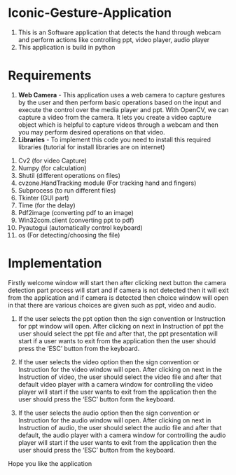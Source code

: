# Iconic-Gesture-Application
1. This is an Software application that detects the hand through webcam and perform actions like controlling ppt, video player, audio player 
2. This application is build in python 


# Requirements
1) **Web Camera** - This application uses a web camera to capture gestures by the user and then perform basic operations based on the input and execute the control over the media player and ppt. With OpenCV, we can capture a video from the camera. It lets you create a video capture object which is helpful to capture videos through a webcam and then you may perform desired operations on that video.
2) **Libraries** - To implement this code you need to install this required libraries (tutorial for install libraries are on internet)
  1. Cv2 (for video Capture)
  2. Numpy (for calculation)
  3. Shutil (different operations on files)
  4. cvzone.HandTracking module (For tracking hand and fingers)
  5. Subprocess (to run different files)
  6. Tkinter (GUI part)
  7. Time (for the delay)
  8. Pdf2image (converting pdf to an image)
  9. Win32com.client (converting ppt to pdf)
 10. Pyautogui (automatically control keyboard)
 11. os (For detecting/choosing the file)

# Implementation
Firstly welcome window will start then after clicking next button the camera detection part process will start and if camera is not detected then it will exit from the application and if camera is detected then choice window will open in that there are various choices are given such as ppt, video and audio.

1. If the user selects the ppt option then the sign convention or Instruction for ppt window will open. After clicking on next in Instruction of ppt the user should    select the ppt file and after that, the ppt presentation will start if a user wants to exit from the application then the user should press the ‘ESC’ button from the keyboard.

2. If the user selects the video option then the sign convention or Instruction for the video window will open. After clicking on next in the Instruction of video, the user should select the video file and after that default video player with a camera window for controlling the video player will start if the user wants to exit from the application then the user should press the ‘ESC’ button form the keyboard.

3. If the user selects the audio option then the sign convention or Instruction for the audio window will open. After clicking on next in Instruction of audio, the user should select the audio file and after that default, the audio player with a camera window for controlling the audio player will start if the user wants to exit from the application then the user should press the ‘ESC’ button from the keyboard.

Hope you like the application


